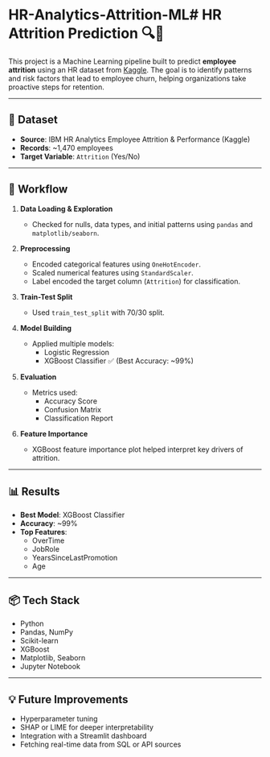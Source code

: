 # HR-Analytics-Attrition-ML# HR Attrition Prediction 🔍💼

This project is a Machine Learning pipeline built to predict **employee attrition** using an HR dataset from [Kaggle](https://www.kaggle.com/datasets/pavansubhasht/ibm-hr-analytics-attrition-dataset). The goal is to identify patterns and risk factors that lead to employee churn, helping organizations take proactive steps for retention.

---

## 📁 Dataset

- **Source**: IBM HR Analytics Employee Attrition & Performance (Kaggle)
- **Records**: ~1,470 employees
- **Target Variable**: `Attrition` (Yes/No)

---

## 🔧 Workflow

1. **Data Loading & Exploration**
   - Checked for nulls, data types, and initial patterns using `pandas` and `matplotlib/seaborn`.
   
2. **Preprocessing**
   - Encoded categorical features using `OneHotEncoder`.
   - Scaled numerical features using `StandardScaler`.
   - Label encoded the target column (`Attrition`) for classification.

3. **Train-Test Split**
   - Used `train_test_split` with 70/30 split.

4. **Model Building**
   - Applied multiple models:
     - Logistic Regression
     - XGBoost Classifier ✅ (Best Accuracy: ~99%)

5. **Evaluation**
   - Metrics used:
     - Accuracy Score
     - Confusion Matrix
     - Classification Report

6. **Feature Importance**
   - XGBoost feature importance plot helped interpret key drivers of attrition.

---

## 📊 Results

- **Best Model**: XGBoost Classifier
- **Accuracy**: ~99%
- **Top Features**:
  - OverTime
  - JobRole
  - YearsSinceLastPromotion
  - Age

---

## 📦 Tech Stack

- Python
- Pandas, NumPy
- Scikit-learn
- XGBoost
- Matplotlib, Seaborn
- Jupyter Notebook

---

## 💡 Future Improvements

- Hyperparameter tuning
- SHAP or LIME for deeper interpretability
- Integration with a Streamlit dashboard
- Fetching real-time data from SQL or API sources


